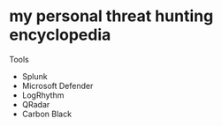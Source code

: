 # my personal threat hunting encyclopedia
Tools
* Splunk
* Microsoft Defender
* LogRhythm
* QRadar
* Carbon Black
